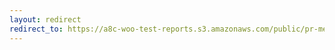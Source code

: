 ```yaml
---
layout: redirect
redirect_to: https://a8c-woo-test-reports.s3.amazonaws.com/public/pr-merge/43334/e2e/index.html
---
```

